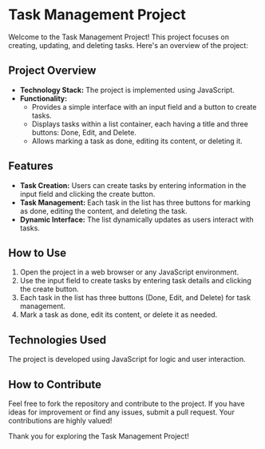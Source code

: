 # Task Management Project

Welcome to the Task Management Project! This project focuses on creating, updating, and deleting tasks. Here's an overview of the project:

## Project Overview

- **Technology Stack:** The project is implemented using JavaScript.
- **Functionality:**
  - Provides a simple interface with an input field and a button to create tasks.
  - Displays tasks within a list container, each having a title and three buttons: Done, Edit, and Delete.
  - Allows marking a task as done, editing its content, or deleting it.

## Features

- **Task Creation:** Users can create tasks by entering information in the input field and clicking the create button.
- **Task Management:** Each task in the list has three buttons for marking as done, editing the content, and deleting the task.
- **Dynamic Interface:** The list dynamically updates as users interact with tasks.

## How to Use

1. Open the project in a web browser or any JavaScript environment.
2. Use the input field to create tasks by entering task details and clicking the create button.
3. Each task in the list has three buttons (Done, Edit, and Delete) for task management.
4. Mark a task as done, edit its content, or delete it as needed.

## Technologies Used

The project is developed using JavaScript for logic and user interaction.

## How to Contribute

Feel free to fork the repository and contribute to the project. If you have ideas for improvement or find any issues, submit a pull request. Your contributions are highly valued!

Thank you for exploring the Task Management Project!
